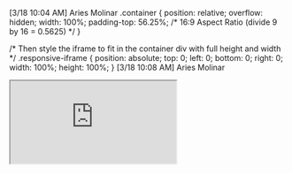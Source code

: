 [3/18 10:04 AM] Aries Molinar
.container {
    position: relative;
    overflow: hidden;
    width: 100%;
    padding-top: 56.25%; /* 16:9 Aspect Ratio (divide 9 by 16 = 0.5625) */
  }
 
  /* Then style the iframe to fit in the container div with full height and width */
  .responsive-iframe {
    position: absolute;
    top: 0;
    left: 0;
    bottom: 0;
    right: 0;
    width: 100%;
    height: 100%;
  }
[3/18 10:08 AM] Aries Molinar
<!DOCTYPE html>
<html lang="en">
<head>
    <meta charset="UTF-8">
    <meta name="viewport" content="width=device-width, initial-scale=1.0">
    <title>360 web</title>
    <link rel="stylesheet" href="style.css">
</head>
<body>
    <div class="container">
        <iframe class="responsive-iframe" src="https://my.matterport.com/show/?m=iJeG1C9bZW3"></iframe>
      </div>
</body>
</html>
